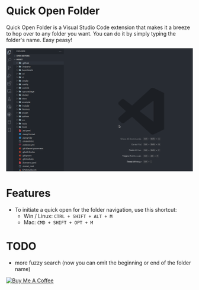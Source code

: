 # Quick Open Folder

Quick Open Folder is a Visual Studio Code extension that makes it a breeze to hop over to any folder you want. You can do it by simply typing the folder's name. Easy peasy!

![Current File](/demo/demo.gif "Quick Open Folder demo")

# Features

- To initiate a quick open for the folder navigation, use this shortcut:
  - Win / Linux: `CTRL + SHIFT + ALT + M`
  - Mac: `CMD + SHIFT + OPT + M`

# TODO

- more fuzzy search (now you can omit the beginning or end of the folder name)

<a href="https://www.buymeacoffee.com/aignatev" target="_blank"><img src="https://cdn.buymeacoffee.com/buttons/v2/default-yellow.png" alt="Buy Me A Coffee" style="height: 60px !important;width: 217px !important;" ></a>